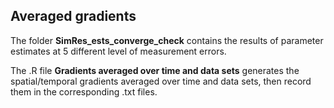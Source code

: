 ## Averaged gradients ##

The folder **SimRes_ests_converge_check** contains the results of parameter estimates at 5 different level of measurement errors. 

The .R file **Gradients averaged over time and data sets** generates the spatial/temporal gradients averaged over time and data sets, then record them in the corresponding .txt files. 

